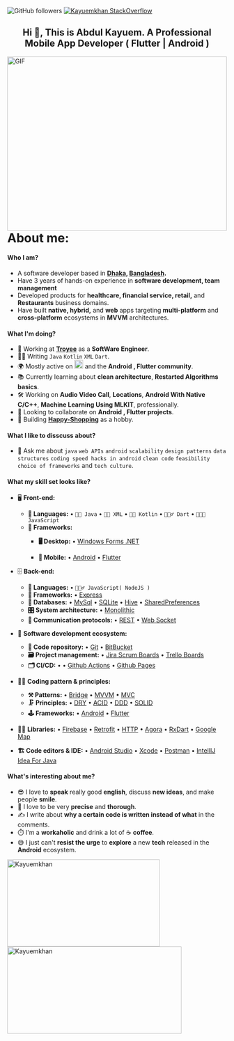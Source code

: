 ![GitHub followers](https://img.shields.io/github/followers/Kayuemkhan?logo=GitHub&style=flat-square)
[![Kayuemkhan StackOverflow](https://stackoverflow-badge.vercel.app/?userID=13137312)](https://stackoverflow.com/users/13137312/abdul-kayuem)

<h2 align="center">Hi 👋, This is Abdul Kayuem. A Professional Mobile
App Developer ( Flutter | Android )</h2>  

<img align="right" alt="GIF" src="https://github.com/abhisheknaiidu/abhisheknaiidu/blob/master/code.gif?raw=true" width="100%" height="400" />

<h1>About me:</h1>

#### Who I am?
- A software developer based in **[Dhaka](https://en.wikipedia.org/wiki/Dhaka), [Bangladesh](https://en.wikipedia.org/wiki/Bangladesh).**
- Have 3 years of hands-on experience in **software development, team management**
- Developed products for **healthcare, financial service, retail,** and **Restaurants** business domains.
- Have built **native, hybrid,** and **web** apps targeting **multi-platform** and **cross-platform** ecosystems in **MVVM** architectures.

#### What I'm doing?
- 🏢 Working at **[Troyee](http://troyeebd.com/)** as a **SoftWare Engineer**.
- 👨‍💻 Writing `Java` `Kotlin` `XML` `Dart`.
- 🌍 Mostly active on <a href="https://www.linkedin.com/in/abdulkayuem/"><img src="https://cdn-icons-png.flaticon.com/512/174/174857.png" height=20></a> <!--[LinkedIn](https://www.linkedin.com/in/asadullah-rifat)--> and the **Android , Flutter community**.
- 📚 Currently learning about **clean architecture**,  **Restarted Algorithms basics**.
- 🛠️ Working on **Audio Video Call**, **Locations**, **Android With Native C/C++**, 
  **Machine Learning Using MLKIT**, professionally.
- 👯 Looking to collaborate on **Android , Flutter projects**.
- 🥰 Building **[Happy-Shopping](https://github.com/Kayuemkhan/Happy-Shopping)** 
   as a hobby.

#### What I like to disscuss about?
- 💬 Ask me about `java` `web APIs` `android` `scalability`
  `design patterns` `data structures` `coding speed hacks in android` 
  `clean code` `feasibility` 
  `choice of frameworks` and `tech culture`.

#### What my skill set looks like?
- 🖥 **Front-end:**
    - **📜 Languages:** • `🧙🏻 Java` • `👨‍🏭 XML` • `👨‍🔧 Kotlin` 
      • `🧚🏻‍♂️ Dart` • `👨🏻‍🎨 JavaScript`
    - **🔬 Frameworks:**
        - **🖥 Desktop:** •
          [Windows Forms .NET](https://learn.microsoft.com/en-us/dotnet/desktop/winforms/overview/?view=netdesktop-6.0)
          
        - **📱 Mobile:** 
          • [Android](https://www.android.com/)
          • [Flutter](https://flutter.dev/) 
          
- 🗄️ **Back-end:**
    - **📜 Languages:** • `🧙🏻‍♂️ JavaScript( NodeJS )`
    - **🔭 Frameworks:** • [Express](https://expressjs.com/)
    - **💾 Databases:** •
      [MySql](https://www.mysql.com/) 
      • [SQLite](https://www.sqlite.org/index.html) 
      • [Hive](https://pub.dev/packages/hive) 
      • [SharedPreferences](https://developer.android.com/reference/android/content/SharedPreferences)
    - **🎛 System architecture:** 
      • [Monolithic](https://microservices.io/patterns/monolithic.html)
    - **🔌 Communication protocols:** 
      • [REST](https://docs.microsoft.com/en-us/azure/architecture/best-practices/api-design) 
      • [Web Socket](https://developer.mozilla.org/en-US/docs/Web/API/WebSockets_API)
      
- 🎡 **Software development ecosystem:**
    - **📁 Code repository:** • [Git](https://git-scm.com/) 
      • [BitBucket](https://bitbucket.org/product) 
    - **🗃 Project management:** 
      • [Jira Scrum Boards](https://www.atlassian.com/software/jira/features/scrum-boards)
      • [Trello Boards](https://trello.com/en)
    - **🗂 CI/CD:** • • [Github Actions](https://github.com/features/actions)
      • [Github Pages](https://pages.github.com/)
      
- 🧙‍♂️ **Coding pattern & principles:**
    - **⚒ Patterns:** 
      • [Bridge](https://en.wikipedia.org/wiki/Bridge_pattern) 
      • [MVVM](https://en.wikipedia.org/wiki/Model%E2%80%93view%E2%80%93viewmodel)
      • [MVC](https://en.wikipedia.org/wiki/Model%E2%80%93view%E2%80%93controller) 
    - **🗜 Principles:** • [DRY](https://en.wikipedia.org/wiki/Don%27t_repeat_yourself#:~:text=%22Don%27t%20repeat%20yourself%22,data%20normalization%20to%20avoid%20redundancy.)
      • [ACID](https://en.wikipedia.org/wiki/ACID)
      • [DDD](https://en.wikipedia.org/wiki/Domain-driven_design) 
      • [SOLID](https://www.digitalocean.com/community/conceptual_articles/s-o-l-i-d-the-first-five-principles-of-object-oriented-design)
    - **🕹 Frameworks:** 
      • [Android](https://www.android.com/)
      • [Flutter](https://flutter.dev/)
        
- 🧙‍♂   **Libraries:** 
      • [Firebase](https://firebase.google.com/)
      • [Retrofit](https://square.github.io/retrofit/)
      • [HTTP](https://pub.dev/packages/http)
      • [Agora](https://pub.dev/packages/agora_rtc_engine)
      • [RxDart](https://pub.dev/packages/rxdart)
      • [Google Map](https://developers.google.com/maps/documentation/android-sdk/start/)
      

- **🏗️ Code editors & IDE:**
  • [Android Studio](https://developer.android.com/studio)
  • [Xcode](https://developer.apple.com/xcode/)
  • [Postman](https://www.postman.com/)
  • [IntellIJ Idea For Java](https://www.jetbrains.com/idea/)
  

#### What's interesting about me?
- 😎 I love to **speak** really good **english**, discuss **new ideas**, and make people **smile**.
- 🧐 I love to be very **precise** and **thorough**.
- ✍️ I write about **why a certain code is written instead of what** in the comments.
- ⏱️ I'm a **workaholic** and drink a lot of ☕ **coffee**.
- 😅 I just can't **resist the urge** to **explore** a new **tech** released
  in the **Android** ecosystem.


<!--Github Stats-->

<p><img align="left" src="https://github-readme-stats.vercel.app/api/top-langs?username=Kayuemkhan&show_icons=true&locale=en&layout=compact" alt="Kayuemkhan" width="350" height="200" /></p>  <p>&nbsp;<img  align="center" src="https://github-readme-stats.vercel.app/api?username=Kayuemkhan&show_icons=true&locale=en" alt="Kayuemkhan"  width="400" height="200"/>


